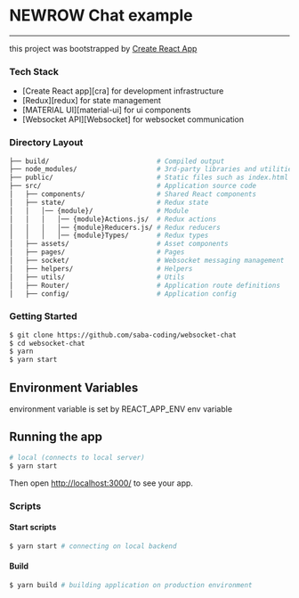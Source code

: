 # NEWROW Chat example

---

this project was bootstrapped by [Create React App](https://create-react-app.dev/)

### Tech Stack

- [Create React app][cra] for development infrastructure
- [Redux][redux] for state management
- [MATERIAL UI][material-ui] for ui components
- [Websocket API][Websocket] for websocket communication

### Directory Layout

```bash
├── build/                           # Compiled output
├── node_modules/                    # 3rd-party libraries and utilities
├── public/                          # Static files such as index.html etc.
├── src/                             # Application source code
│   ├── components/                  # Shared React components
│   ├── state/                       # Redux state
│   │   │── {module}/                # Module
│   │   │   │── {module}Actions.js/  # Redux actions
│   │   │   │── {module}Reducers.js/ # Redux reducers
│   │   │   │── {module}Types/       # Redux types
│   ├── assets/                      # Asset components
│   ├── pages/                       # Pages
│   ├── socket/                      # Websocket messaging management
│   ├── helpers/                     # Helpers 
│   ├── utils/                       # Utils 
│   ├── Router/                      # Application route definitions
│   ├── config/                      # Application config
```

### Getting Started

```bash
$ git clone https://github.com/saba-coding/websocket-chat
$ cd websocket-chat
$ yarn
$ yarn start
```

## Environment Variables

environment variable is set by REACT_APP_ENV env variable

## Running the app

```bash
# local (connects to local server)
$ yarn start
```

Then open [http://localhost:3000/](http://localhost:3000/) to see your app.<br>


### Scripts

#### Start scripts
```bash
$ yarn start # connecting on local backend
```

#### Build
```bash
$ yarn build # building application on production environment
```
